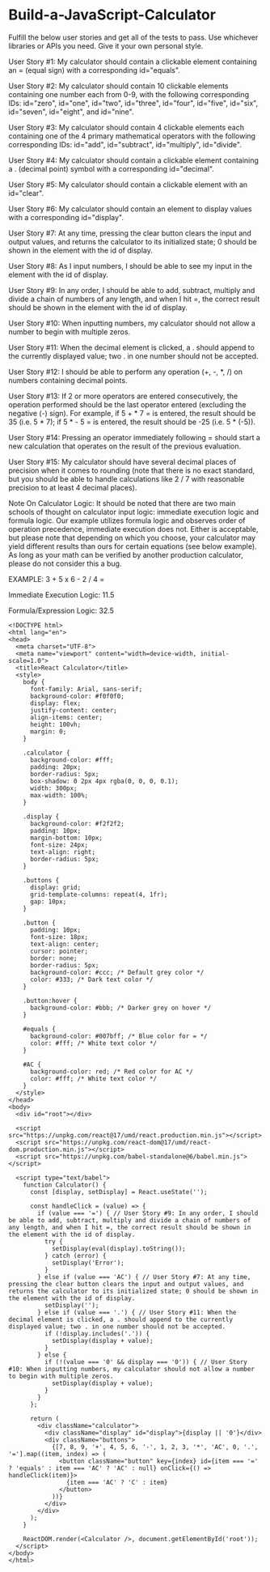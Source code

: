 # Build-a-JavaScript-Calculator
Fulfill the below user stories and get all of the tests to pass. Use whichever libraries or APIs you need. Give it your own personal style.

User Story #1: My calculator should contain a clickable element containing an = (equal sign) with a corresponding id="equals".

User Story #2: My calculator should contain 10 clickable elements containing one number each from 0-9, with the following corresponding IDs: id="zero", id="one", id="two", id="three", id="four", id="five", id="six", id="seven", id="eight", and id="nine".

User Story #3: My calculator should contain 4 clickable elements each containing one of the 4 primary mathematical operators with the following corresponding IDs: id="add", id="subtract", id="multiply", id="divide".

User Story #4: My calculator should contain a clickable element containing a . (decimal point) symbol with a corresponding id="decimal".

User Story #5: My calculator should contain a clickable element with an id="clear".

User Story #6: My calculator should contain an element to display values with a corresponding id="display".

User Story #7: At any time, pressing the clear button clears the input and output values, and returns the calculator to its initialized state; 0 should be shown in the element with the id of display.

User Story #8: As I input numbers, I should be able to see my input in the element with the id of display.

User Story #9: In any order, I should be able to add, subtract, multiply and divide a chain of numbers of any length, and when I hit =, the correct result should be shown in the element with the id of display.

User Story #10: When inputting numbers, my calculator should not allow a number to begin with multiple zeros.

User Story #11: When the decimal element is clicked, a . should append to the currently displayed value; two . in one number should not be accepted.

User Story #12: I should be able to perform any operation (+, -, *, /) on numbers containing decimal points.

User Story #13: If 2 or more operators are entered consecutively, the operation performed should be the last operator entered (excluding the negative (-) sign). For example, if 5 + * 7 = is entered, the result should be 35 (i.e. 5 * 7); if 5 * - 5 = is entered, the result should be -25 (i.e. 5 * (-5)).

User Story #14: Pressing an operator immediately following = should start a new calculation that operates on the result of the previous evaluation.

User Story #15: My calculator should have several decimal places of precision when it comes to rounding (note that there is no exact standard, but you should be able to handle calculations like 2 / 7 with reasonable precision to at least 4 decimal places).

Note On Calculator Logic: It should be noted that there are two main schools of thought on calculator input logic: immediate execution logic and formula logic. Our example utilizes formula logic and observes order of operation precedence, immediate execution does not. Either is acceptable, but please note that depending on which you choose, your calculator may yield different results than ours for certain equations (see below example). As long as your math can be verified by another production calculator, please do not consider this a bug.

EXAMPLE: 3 + 5 x 6 - 2 / 4 =

Immediate Execution Logic: 11.5

Formula/Expression Logic: 32.5
```
<!DOCTYPE html>
<html lang="en">
<head>
  <meta charset="UTF-8">
  <meta name="viewport" content="width=device-width, initial-scale=1.0">
  <title>React Calculator</title>
  <style>
    body {
      font-family: Arial, sans-serif;
      background-color: #f0f0f0;
      display: flex;
      justify-content: center;
      align-items: center;
      height: 100vh;
      margin: 0;
    }

    .calculator {
      background-color: #fff;
      padding: 20px;
      border-radius: 5px;
      box-shadow: 0 2px 4px rgba(0, 0, 0, 0.1);
      width: 300px;
      max-width: 100%;
    }

    .display {
      background-color: #f2f2f2;
      padding: 10px;
      margin-bottom: 10px;
      font-size: 24px;
      text-align: right;
      border-radius: 5px;
    }

    .buttons {
      display: grid;
      grid-template-columns: repeat(4, 1fr);
      gap: 10px;
    }

    .button {
      padding: 10px;
      font-size: 18px;
      text-align: center;
      cursor: pointer;
      border: none;
      border-radius: 5px;
      background-color: #ccc; /* Default grey color */
      color: #333; /* Dark text color */
    }

    .button:hover {
      background-color: #bbb; /* Darker grey on hover */
    }

    #equals {
      background-color: #007bff; /* Blue color for = */
      color: #fff; /* White text color */
    }

    #AC {
      background-color: red; /* Red color for AC */
      color: #fff; /* White text color */
    }
  </style>
</head>
<body>
  <div id="root"></div>

  <script src="https://unpkg.com/react@17/umd/react.production.min.js"></script>
  <script src="https://unpkg.com/react-dom@17/umd/react-dom.production.min.js"></script>
  <script src="https://unpkg.com/babel-standalone@6/babel.min.js"></script>

  <script type="text/babel">
    function Calculator() {
      const [display, setDisplay] = React.useState('');

      const handleClick = (value) => {
        if (value === '=') { // User Story #9: In any order, I should be able to add, subtract, multiply and divide a chain of numbers of any length, and when I hit =, the correct result should be shown in the element with the id of display.
          try {
            setDisplay(eval(display).toString());
          } catch (error) {
            setDisplay('Error');
          }
        } else if (value === 'AC') { // User Story #7: At any time, pressing the clear button clears the input and output values, and returns the calculator to its initialized state; 0 should be shown in the element with the id of display.
          setDisplay('');
        } else if (value === '.') { // User Story #11: When the decimal element is clicked, a . should append to the currently displayed value; two . in one number should not be accepted.
          if (!display.includes('.')) {
            setDisplay(display + value);
          }
        } else {
          if (!(value === '0' && display === '0')) { // User Story #10: When inputting numbers, my calculator should not allow a number to begin with multiple zeros.
            setDisplay(display + value);
          }
        }
      };

      return (
        <div className="calculator">
          <div className="display" id="display">{display || '0'}</div>
          <div className="buttons">
            {[7, 8, 9, '+', 4, 5, 6, '-', 1, 2, 3, '*', 'AC', 0, '.', '='].map((item, index) => (
              <button className="button" key={index} id={item === '=' ? 'equals' : item === 'AC' ? 'AC' : null} onClick={() => handleClick(item)}>
                {item === 'AC' ? 'C' : item}
              </button>
            ))}
          </div>
        </div>
      );
    }

    ReactDOM.render(<Calculator />, document.getElementById('root'));
  </script>
</body>
</html>
